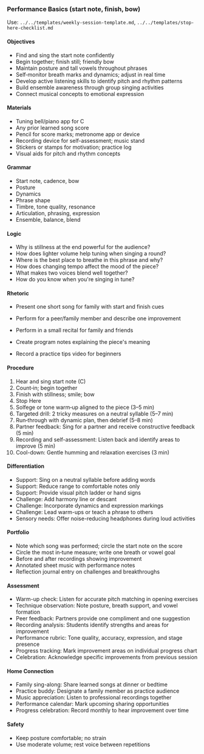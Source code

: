 ### Performance Basics (start note, finish, bow)

Use: `../../templates/weekly-session-template.md`, `../../templates/stop-here-checklist.md`

#### Objectives
- Find and sing the start note confidently
- Begin together; finish still; friendly bow
- Maintain posture and tall vowels throughout phrases
- Self‑monitor breath marks and dynamics; adjust in real time
- Develop active listening skills to identify pitch and rhythm patterns
- Build ensemble awareness through group singing activities
- Connect musical concepts to emotional expression
#### Materials
- Tuning bell/piano app for C
- Any prior learned song score
- Pencil for score marks; metronome app or device
- Recording device for self-assessment; music stand
- Stickers or stamps for motivation; practice log
- Visual aids for pitch and rhythm concepts
#### Grammar
- Start note, cadence, bow
- Posture
- Dynamics
- Phrase shape
- Timbre, tone quality, resonance
- Articulation, phrasing, expression
- Ensemble, balance, blend
#### Logic
- Why is stillness at the end powerful for the audience?
- How does lighter volume help tuning when singing a round?
- Where is the best place to breathe in this phrase and why?
- How does changing tempo affect the mood of the piece?
- What makes two voices blend well together?
- How do you know when you're singing in tune?
#### Rhetoric
- Present one short song for family with start and finish cues
- Perform for a peer/family member and describe one improvement

- Perform in a small recital for family and friends
- Create program notes explaining the piece's meaning
- Record a practice tips video for beginners
#### Procedure
1) Hear and sing start note (C)
2) Count‑in; begin together
3) Finish with stillness; smile; bow
4) Stop Here
5) Solfege or tone warm‑up aligned to the piece (3–5 min)
6) Targeted drill: 2 tricky measures on a neutral syllable (5–7 min)
7) Run‑through with dynamic plan, then debrief (5–8 min)
8) Partner feedback: Sing for a partner and receive constructive feedback (5 min)
9) Recording and self-assessment: Listen back and identify areas to improve (5 min)
10) Cool-down: Gentle humming and relaxation exercises (3 min)

#### Differentiation
- Support: Sing on a neutral syllable before adding words
- Support: Reduce range to comfortable notes only
- Support: Provide visual pitch ladder or hand signs
- Challenge: Add harmony line or descant
- Challenge: Incorporate dynamics and expression markings
- Challenge: Lead warm-ups or teach a phrase to others
- Sensory needs: Offer noise-reducing headphones during loud activities
#### Portfolio
- Note which song was performed; circle the start note on the score
- Circle the most in‑tune measure; write one breath or vowel goal
- Before and after recordings showing improvement
- Annotated sheet music with performance notes
- Reflection journal entry on challenges and breakthroughs

#### Assessment
- Warm-up check: Listen for accurate pitch matching in opening exercises
- Technique observation: Note posture, breath support, and vowel formation
- Peer feedback: Partners provide one compliment and one suggestion
- Recording analysis: Students identify strengths and areas for improvement
- Performance rubric: Tone quality, accuracy, expression, and stage presence
- Progress tracking: Mark improvement areas on individual progress chart
- Celebration: Acknowledge specific improvements from previous session

#### Home Connection
- Family sing-along: Share learned songs at dinner or bedtime
- Practice buddy: Designate a family member as practice audience
- Music appreciation: Listen to professional recordings together
- Performance calendar: Mark upcoming sharing opportunities
- Progress celebration: Record monthly to hear improvement over time
#### Safety
- Keep posture comfortable; no strain
- Use moderate volume; rest voice between repetitions

<!-- enriched: v1 -->


<!-- expanded: v3 -->